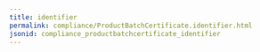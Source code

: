 ```yaml
---
title: identifier
permalink: compliance/ProductBatchCertificate.identifier.html
jsonid: compliance_productbatchcertificate_identifier
---
```

